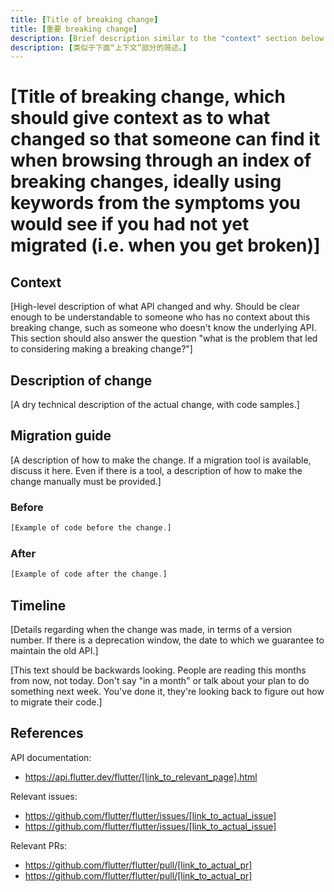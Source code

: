 ```yaml
---
title: [Title of breaking change]
title: [重要 breaking change]
description: [Brief description similar to the "context" section below.]
description: [类似于下面“上下文”部分的简述。]
---
```


# [Title of breaking change, which should give context as to what changed so that someone can find it when browsing through an index of breaking changes, ideally using keywords from the symptoms you would see if you had not yet migrated (i.e. when you get broken)]


## Context

[High-level description of what API changed and why.
Should be clear enough to be understandable to someone
who has no context about this breaking change,
such as someone who doesn't know the underlying API.
This section should also answer the question
"what is the problem that led to considering making
a breaking change?"]


## Description of change

[A dry technical description of the actual change,
with code samples.]


## Migration guide

[A description of how to make the change.
If a migration tool is available,
discuss it here. Even if there is a tool,
a description of how to make the change manually must be provided.]

### Before

```dart
[Example of code before the change.]
```

### After

```dart
[Example of code after the change.]
```


## Timeline

[Details regarding when the change was made, in terms of a version number.
If there is a deprecation window, the date to which we guarantee to maintain the old API.]

[This text should be backwards looking. People are reading this months from now, not today.
Don't say "in a month" or talk about your plan to do something next week. You've done it,
they're looking back to figure out how to migrate their code.]


## References

API documentation:
* https://api.flutter.dev/flutter/[link_to_relevant_page].html

Relevant issues:
* https://github.com/flutter/flutter/issues/[link_to_actual_issue]
* https://github.com/flutter/flutter/issues/[link_to_actual_issue]

Relevant PRs:
* https://github.com/flutter/flutter/pull/[link_to_actual_pr]
* https://github.com/flutter/flutter/pull/[link_to_actual_pr]
